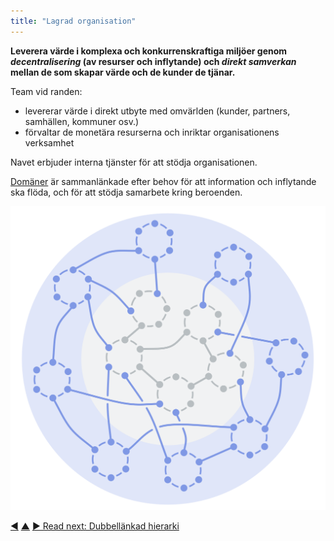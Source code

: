 ```yaml
---
title: "Lagrad organisation"
---
```



<strong>Leverera värde i komplexa och konkurrenskraftiga miljöer genom <em>decentralisering</em> (av resurser och inflytande) och <em>direkt samverkan</em> mellan de som skapar värde och de kunder de tjänar.</strong>

Team vid randen:

- levererar värde i direkt utbyte med omvärlden (kunder, partners, samhällen, kommuner osv.)
- förvaltar de monetära resurserna och inriktar organisationens verksamhet

Navet erbjuder interna tjänster för att stödja organisationen.

<a href="#" class="tooltip" title="Domän: A distinct area of influence, activity and decision making within an organization.">Domäner</a> är sammanlänkade efter behov för att information och inflytande ska flöda, och för att stödja samarbete kring beroenden.

![Lagrad organisation](img/structural-patterns/peach-organization.png)

<div class="bottom-nav">
<a href="delegate-circle.html" title="Back to: Delegatscirkel">◀</a> <a href="organizational-structure.html" title="Up: Organisationsstruktur">▲</a> <a href="double-linked-hierarchy.html" title="Read next: Dubbellänkad hierarki">▶ Read next: Dubbellänkad hierarki</a>
</div>


<script type="text/javascript">
Mousetrap.bind('g n', function() {
    window.location.href = 'double-linked-hierarchy.html';
    return false;
});
</script>

